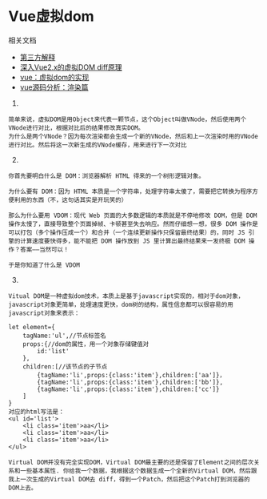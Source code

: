 # Vue虚拟dom

相关文档

- [第三方解释](https://blog.csdn.net/qq_23980427/article/details/54580623)
- [深入Vue2.x的虚拟DOM diff原理](https://blog.csdn.net/M6i37JK/article/details/78140159)
- [vue：虚拟dom的实现](https://segmentfault.com/a/1190000013469565)
- [vue源码分析：渲染篇](https://blog.csdn.net/Generon/article/details/72482844)

1.

```
简单来说，虚拟DOM是用Object来代表一颗节点，这个Object叫做VNode，然后使用两个VNode进行对比，根据对比后的结果修改真实DOM。
为什么是两个VNode？因为每次渲染都会生成一个新的VNode，然后和上一次渲染时用的VNode进行对比。然后将这一次新生成的VNode缓存，用来进行下一次对比
```

2.

```
你首先要明白什么是 DOM：浏览器解析 HTML 得来的一个树形逻辑对象。

为什么要有 DOM：因为 HTML 本质是一个字符串，处理字符串太傻了，需要把它转换为程序方便利用的东西（不，这句话其实是开玩笑的）

那么为什么要用 VDOM：现代 Web 页面的大多数逻辑的本质就是不停地修改 DOM，但是 DOM 操作太慢了，直接导致整个页面掉帧、卡顿甚至失去响应。然而仔细想一想，很多 DOM 操作是可以打包（多个操作压成一个）和合并（一个连续更新操作只保留最终结果）的，同时 JS 引擎的计算速度要快得多，能不能把 DOM 操作放到 JS 里计算出最终结果来一发终极 DOM 操作？答案——当然可以！

于是你知道了什么是 VDOM
```

3.

```
Vitual DOM是一种虚拟dom技术，本质上是基于javascript实现的，相对于dom对象，javascript对象更简单，处理速度更快，dom树的结构，属性信息都可以很容易的用javascript对象来表示：
```

```
let element={
    tagName:'ul',//节点标签名
    props:{//dom的属性，用一个对象存储键值对
        id:'list'
    },
    children:[//该节点的子节点
        {tagName:'li',props:{class:'item'},children:['aa']}，
        {tagName:'li',props:{class:'item'},children:['bb']},
        {tagName:'li',props:{class:'item'},children:['cc']}
    ]
}
对应的html写法是：
<ul id='list'>
    <li class='item'>aa</li>
    <li class='item'>aa</li>
    <li class='item'>aa</li>
</ul>
```

```
Virtual DOM并没有完全实现DOM，Virtual DOM最主要的还是保留了Element之间的层次关系和一些基本属性. 你给我一个数据，我根据这个数据生成一个全新的Virtual DOM，然后跟我上一次生成的Virtual DOM去 diff，得到一个Patch，然后把这个Patch打到浏览器的DOM上去。
```
